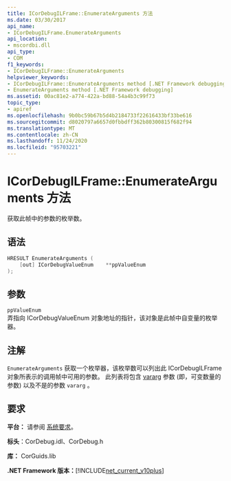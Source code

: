 ```yaml
---
title: ICorDebugILFrame::EnumerateArguments 方法
ms.date: 03/30/2017
api_name:
- ICorDebugILFrame.EnumerateArguments
api_location:
- mscordbi.dll
api_type:
- COM
f1_keywords:
- ICorDebugILFrame::EnumerateArguments
helpviewer_keywords:
- ICorDebugILFrame::EnumerateArguments method [.NET Framework debugging]
- EnumerateArguments method [.NET Framework debugging]
ms.assetid: 00ac81e2-a774-422a-bd88-54a4b3c99f73
topic_type:
- apiref
ms.openlocfilehash: 9b0bc59b67b5d4b2184733f22616433bf33be616
ms.sourcegitcommit: d8020797a6657d0fbbdff362b80300815f682f94
ms.translationtype: MT
ms.contentlocale: zh-CN
ms.lasthandoff: 11/24/2020
ms.locfileid: "95703221"
---
```

# <a name="icordebugilframeenumeratearguments-method"></a>ICorDebugILFrame::EnumerateArguments 方法

获取此帧中的参数的枚举数。  
  
## <a name="syntax"></a>语法  
  
```cpp  
HRESULT EnumerateArguments (  
    [out] ICorDebugValueEnum    **ppValueEnum  
);  
```  
  
## <a name="parameters"></a>参数  

 `ppValueEnum`  
 弄指向 ICorDebugValueEnum 对象地址的指针，该对象是此帧中自变量的枚举器。  
  
## <a name="remarks"></a>注解  

 `EnumerateArguments` 获取一个枚举器，该枚举数可以列出此 ICorDebugILFrame 对象所表示的调用帧中可用的参数。 此列表将包含 [vararg](/cpp/windows/vararg) 参数 (即，可变数量的参数) 以及不是的参数 `vararg` 。  
  
## <a name="requirements"></a>要求  

 **平台：** 请参阅 [系统要求](../../get-started/system-requirements.md)。  
  
 **标头**：CorDebug.idl、CorDebug.h  
  
 **库：** CorGuids.lib  
  
 **.NET Framework 版本：**[!INCLUDE[net_current_v10plus](../../../../includes/net-current-v10plus-md.md)]
